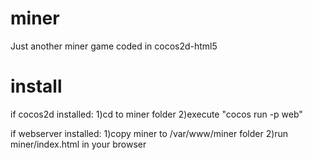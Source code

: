 # miner
Just another miner game coded in cocos2d-html5

# install
if cocos2d installed:
    1)cd to miner folder
    2)execute "cocos run -p web"

if webserver installed:
    1)copy miner to /var/www/miner folder
    2)run miner/index.html in your browser
